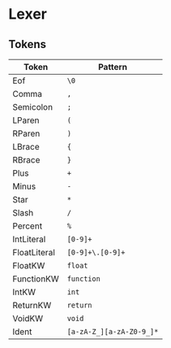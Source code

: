 
# Lexer

## Tokens

| Token | Pattern |
|---|---|
| Eof | `\0` |
| Comma | `,` |
| Semicolon | `;` |
| LParen | `(` |
| RParen | `)` |
| LBrace | `{` |
| RBrace | `}` |
| Plus | `+` |
| Minus | `-` |
| Star | `*` |
| Slash | `/` |
| Percent | `%` |
| IntLiteral | `[0-9]+` |
| FloatLiteral | `[0-9]+\.[0-9]+` |
| FloatKW | `float` |
| FunctionKW | `function` |
| IntKW | `int` |
| ReturnKW | `return` |
| VoidKW | `void` |
| Ident | `[a-zA-Z_][a-zA-Z0-9_]*` |
